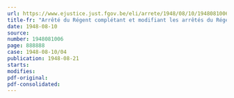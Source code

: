 ```yaml
---
url: https://www.ejustice.just.fgov.be/eli/arrete/1948/08/10/1948081006/justel
title-fr: "Arrêté du Régent complétant et modifiant les arrêtés du Régent en date des 16 octobre 1945 et 12 juillet 1947, concernant l'octroi d'allocations à certaines catégories de victimes d'accidents du travail"
date: 1948-08-10
source:
number: 1948081006
page: 888888
case: 1948-08-10/04
publication: 1948-08-21
starts:
modifies:
pdf-original:
pdf-consolidated:
---
```


